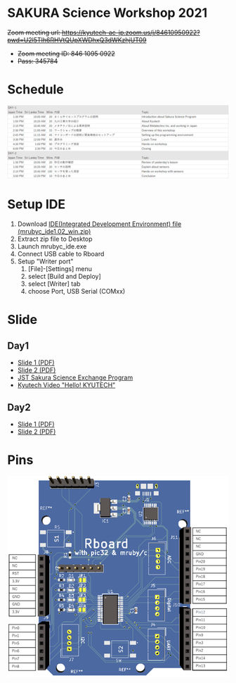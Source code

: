 # SAKURA Science Workshop 2021

~~Zoom meeting url: https://kyutech-ac-jp.zoom.us/j/84610950922?pwd=U2l5Tlh6RHVtQUpXWDhxQ3dWKzhjUT09~~

- ~~Zoom meeting ID: 846 1095 0922~~
- ~~Pass: 345784~~

# Schedule

![schedule](schedule.png)

# Setup IDE

1. Download [IDE(Integrated Development Environment) file (mrubyc_ide1.02_win.zip)](https://github.com/mruby-lab/sakura_science_2021/blob/main/mrubyc_ide1.02_win.zip)
2. Extract zip file to Desktop
3. Launch mrubyc_ide.exe
4. Connect USB cable to Rboard 
5. Setup "Writer port"
    1. [File]-[Settings] menu
    2. select [Build and Deploy]
    3. select [Writer] tab
    4. choose Port, USB Serial (COMxx)

# Slide

## Day1

- [Slide 1 (PDF)](https://github.com/mruby-lab/sakura_science_2021/blob/main/IoT_Workshop_Day1-1.pdf)
- [Slide 2 (PDF)](https://github.com/mruby-lab/sakura_science_2021/blob/main/IoT_Workshop_Day1-2.pdf)
- [JST Sakura Science Exchange Program](https://ssp.jst.go.jp/EN/pamph/index.html)
- [Kyutech Video "Hello! KYUTECH"](https://www.kyutech.ac.jp/information/video_hellokyutech_e.html)

## Day2

- [Slide 1 (PDF)](https://github.com/mruby-lab/sakura_science_2021/blob/main/IoT_Workshop_Day2-1.pdf)
- [Slide 2 (PDF)](https://github.com/mruby-lab/sakura_science_2021/blob/main/IoT_Workshop_Day2-2.pdf)

# Pins

![Rboard pin](rboard_pin.png)

